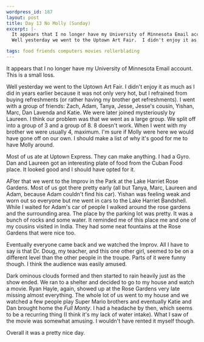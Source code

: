 ```yaml
--- 
wordpress_id: 187
layout: post
title: Day 13 No Molly (Sunday)
excerpt: |-
  It appears that I no longer have my University of Minnesota Email account.  This is a small loss.<p>
  Well yesterday we went to the Uptown Art Fair.  I didn't enjoy it as much as I did in years earlier because it was not only very hot, but I refrained from buying refreshments (or rather having my brother get refreshments).  I went with a group of friends: Zach, Adam, Tanya, Jesse, Jesse's cousin, Yishan, Marc, Dan Lavenda and Katie.  We were later joined mysteriously by Laureen.  I think our problem was that we went as a large group.  We split off into a group of 3 and a group of 8.  8 doesn't work.  When I went with my brother we were usually 4, maximum.  I'm sure if Molly were here we would have gone off on our own.  I should make a list of why it's good for me to have Molly around.<p>Most of us ate at Uptown Express.  They can make anything.  I had a Gyro.  Dan and Laureen got an interesting plate of food from the Cuban Food place.  It looked good and I should have opted for it.<p>AFter that we went to the Improv in the Park at the Lake Harriet Rose Gardens.  Most of us got there pretty early (all but Tanya, Marc, Laureen and Adam, because Adam couldn't find his car).  Yishan was feeling weak and worn out so everyone but me went in cars to the Lake Harriet Bandshell.  While I waited for Adam's car of people I walked around the rose gardens and the surrounding area.  The place by the parking lot was pretty.  It was a bunch of rocks and some water.  It reminded me of this place me and one of my cousins visited in India.  They had some neat fountains at the Rose Gardens that were nice too.<p>Eventually everyone came back and we watched the Improv.  All I have to say is that Dr. Doug, my teacher, and this one other girl, seemed to be on a different level than the other people in the troupe.  Parts of it were funny though.  I think the audience was easily amused.<p>Dark ominous clouds formed and then started to rain heavily just as the show ended.  We ran to a shelter and decided to go to my house and watch a movie.  Ryan Hayle, again, showed up at the Rose Gardens very late missing almost everything.  The whole lot of us went to my house and we watched a few people play Super Mario brothers and eventually Katie and Dan brought home the <i>Full Monty</i>.  I had a headache by then, which seems to be a recurring thing (I think it's my lack of water intake).  What I saw of the movie was somewhat amusing.  I wouldn't have rented it myself though.<p>Overall it was a pretty nice day.

tags: food friends computers movies rollerblading
---
```


It appears that I no longer have my University of Minnesota Email account.  This is a small loss.<p>
Well yesterday we went to the Uptown Art Fair.  I didn't enjoy it as much as I did in years earlier because it was not only very hot, but I refrained from buying refreshments (or rather having my brother get refreshments).  I went with a group of friends: Zach, Adam, Tanya, Jesse, Jesse's cousin, Yishan, Marc, Dan Lavenda and Katie.  We were later joined mysteriously by Laureen.  I think our problem was that we went as a large group.  We split off into a group of 3 and a group of 8.  8 doesn't work.  When I went with my brother we were usually 4, maximum.  I'm sure if Molly were here we would have gone off on our own.  I should make a list of why it's good for me to have Molly around.<p>Most of us ate at Uptown Express.  They can make anything.  I had a Gyro.  Dan and Laureen got an interesting plate of food from the Cuban Food place.  It looked good and I should have opted for it.<p>AFter that we went to the Improv in the Park at the Lake Harriet Rose Gardens.  Most of us got there pretty early (all but Tanya, Marc, Laureen and Adam, because Adam couldn't find his car).  Yishan was feeling weak and worn out so everyone but me went in cars to the Lake Harriet Bandshell.  While I waited for Adam's car of people I walked around the rose gardens and the surrounding area.  The place by the parking lot was pretty.  It was a bunch of rocks and some water.  It reminded me of this place me and one of my cousins visited in India.  They had some neat fountains at the Rose Gardens that were nice too.<p>Eventually everyone came back and we watched the Improv.  All I have to say is that Dr. Doug, my teacher, and this one other girl, seemed to be on a different level than the other people in the troupe.  Parts of it were funny though.  I think the audience was easily amused.<p>Dark ominous clouds formed and then started to rain heavily just as the show ended.  We ran to a shelter and decided to go to my house and watch a movie.  Ryan Hayle, again, showed up at the Rose Gardens very late missing almost everything.  The whole lot of us went to my house and we watched a few people play Super Mario brothers and eventually Katie and Dan brought home the <i>Full Monty</i>.  I had a headache by then, which seems to be a recurring thing (I think it's my lack of water intake).  What I saw of the movie was somewhat amusing.  I wouldn't have rented it myself though.<p>Overall it was a pretty nice day.
